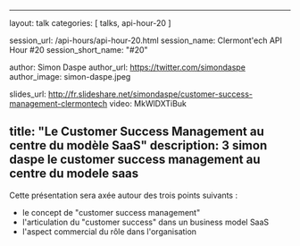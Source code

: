 ---
layout: talk
categories: [ talks, api-hour-20 ]

session_url: /api-hours/api-hour-20.html
session_name: Clermont'ech API Hour &#35;20
session_short_name: "&#35;20"

author: Simon Daspe
author_url: https://twitter.com/simondaspe
author_image: simon-daspe.jpeg

slides_url: http://fr.slideshare.net/simondaspe/customer-success-management-clermontech
video: MkWlDXTiBuk

title: "Le Customer Success Management au centre du modèle SaaS"
description: 3 simon daspe le customer success management au centre du modele saas
------

Cette présentation sera axée autour des trois points suivants :

* le concept de "customer success management"
* l'articulation du "customer success" dans un business model SaaS
* l'aspect commercial du rôle dans l'organisation
